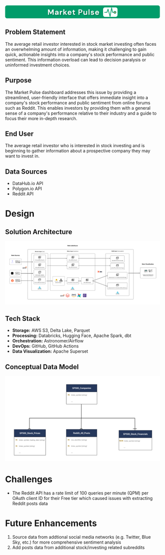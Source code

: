 ![Market Pulse Logo](./docs/market-pulse-logo.png)


## Problem Statement
The average retail investor interested in stock market investing often faces an overwhelming amount of information, making it challenging to gain quick, actionable insights into a company's stock performance and public sentiment. This information overload can lead to decision paralysis or uninformed investment choices. 

## Purpose
The Market Pulse dashboard addresses this issue by providing a streamlined, user-friendly interface that offers immediate insight into a company's stock performance and public sentiment from online forums such as Reddit. This enables investors by providing them with a general sense of a company's performance relative to their industry and a guide to focus their more in-depth research.

## End User
The average retail investor who is interested in stock investing and is beginning
to gather information about a prospective company they may want to invest in.

## Data Sources
- DataHub.io API
- Polygon.io API
- Reddit API

# Design

## Solution Architecture
![Solution Architecture Diagram](./docs/solution-architecture.png)

## Tech Stack
- **Storage:** AWS S3, Delta Lake, Parquet
- **Processing:** Databricks, Hugging Face, Apache Spark, dbt
- **Orchestration:** Astronomer/Airflow
- **DevOps:** GitHub, GitHub Actions
- **Data Visualization:** Apache Superset

## Conceptual Data Model
![Conceptual Data Model Diagra ](./docs/conceptual-data-model.png)

# Challenges
- The Reddit API has a rate limit of 100 queries per minute (QPM) per OAuth client ID for
their Free tier which caused issues with extracting Reddit posts data

# Future Enhancements
1. Source data from addtional social media networks (e.g. Twitter, Blue Sky, etc.) for more comprehensive sentiment analysis
2. Add posts data from additional stock/investing related subreddits
